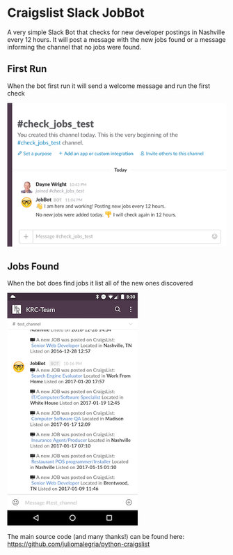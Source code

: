 # Craigslist Slack JobBot

A very simple Slack Bot that checks for new developer postings in Nashville every 12 hours. It will post a message with the new jobs found or a message informing the channel that no jobs were found.

## First Run
When the bot first run it will send a welcome message and run the first check

![](images/no_jobs.png)

## Jobs Found

When the bot does find jobs it list all of the new ones discovered

![](images/jobs_posted.png)


 The main source code (and many thanks!) can be found here: https://github.com/juliomalegria/python-craigslist
